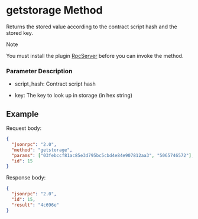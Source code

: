﻿# getstorage Method

Returns the stored value according to the contract script hash and the stored key.

> [!Note]
>
> You must install the plugin [RpcServer](https://github.com/neo-project/neo-modules/releases) before you can invoke the method.

### Parameter Description

* script_hash: Contract script hash

* key: The key to look up in storage (in hex string)

## Example

Request body:

```json
{
  "jsonrpc": "2.0",
  "method": "getstorage",
  "params": ["03febccf81ac85e3d795bc5cbd4e84e907812aa3", "5065746572"],
  "id": 15
}
```

Response body:

```json
{
  "jsonrpc": "2.0",
  "id": 15,
  "result": "4c696e"
}
```
